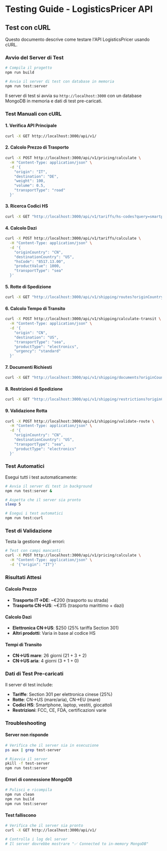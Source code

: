 # Testing Guide - LogisticsPricer API

## Test con cURL

Questo documento descrive come testare l'API LogisticsPricer usando cURL.

### Avvio del Server di Test

```bash
# Compila il progetto
npm run build

# Avvia il server di test con database in memoria
npm run test:server
```

Il server di test si avvia su `http://localhost:3000` con un database MongoDB in memoria e dati di test pre-caricati.

### Test Manuali con cURL

#### 1. Verifica API Principale
```bash
curl -X GET http://localhost:3000/api/v1/
```

#### 2. Calcolo Prezzo di Trasporto
```bash
curl -X POST http://localhost:3000/api/v1/pricing/calculate \
  -H "Content-Type: application/json" \
  -d '{
    "origin": "IT",
    "destination": "DE", 
    "weight": 100,
    "volume": 0.5,
    "transportType": "road"
  }'
```

#### 3. Ricerca Codici HS
```bash
curl -X GET "http://localhost:3000/api/v1/tariffs/hs-codes?query=smartphone"
```

#### 4. Calcolo Dazi
```bash
curl -X POST http://localhost:3000/api/v1/tariffs/calculate \
  -H "Content-Type: application/json" \
  -d '{
    "originCountry": "CN",
    "destinationCountry": "US",
    "hsCode": "8517.13.00",
    "productValue": 1000,
    "transportType": "sea"
  }'
```

#### 5. Rotte di Spedizione
```bash
curl -X GET "http://localhost:3000/api/v1/shipping/routes?originCountry=CN&destinationCountry=US"
```

#### 6. Calcolo Tempo di Transito
```bash
curl -X POST http://localhost:3000/api/v1/shipping/calculate-transit \
  -H "Content-Type: application/json" \
  -d '{
    "origin": "CN",
    "destination": "US",
    "transportType": "sea",
    "productType": "electronics",
    "urgency": "standard"
  }'
```

#### 7. Documenti Richiesti
```bash
curl -X GET "http://localhost:3000/api/v1/shipping/documents?originCountry=CN&destinationCountry=US&productType=electronics&transportType=sea&value=5000"
```

#### 8. Restrizioni di Spedizione
```bash
curl -X GET "http://localhost:3000/api/v1/shipping/restrictions?originCountry=CN&destinationCountry=US&productType=electronics&hsCode=8517.13.00"
```

#### 9. Validazione Rotta
```bash
curl -X POST http://localhost:3000/api/v1/shipping/validate-route \
  -H "Content-Type: application/json" \
  -d '{
    "originCountry": "CN",
    "destinationCountry": "US",
    "transportType": "sea",
    "productType": "electronics"
  }'
```

### Test Automatici

Esegui tutti i test automaticamente:

```bash
# Avvia il server di test in background
npm run test:server &

# Aspetta che il server sia pronto
sleep 5

# Esegui i test automatici
npm run test:curl
```

### Test di Validazione

Testa la gestione degli errori:

```bash
# Test con campi mancanti
curl -X POST http://localhost:3000/api/v1/pricing/calculate \
  -H "Content-Type: application/json" \
  -d '{"origin": "IT"}'
```

### Risultati Attesi

#### Calcolo Prezzo
- **Trasporto IT→DE**: ~€200 (trasporto su strada)
- **Trasporto CN→US**: ~€315 (trasporto marittimo + dazi)

#### Calcolo Dazi
- **Elettronica CN→US**: $250 (25% tariffa Section 301)
- **Altri prodotti**: Varia in base al codice HS

#### Tempi di Transito
- **CN→US mare**: 26 giorni (21 + 3 + 2)
- **CN→US aria**: 4 giorni (3 + 1 + 0)

### Dati di Test Pre-caricati

Il server di test include:

- **Tariffe**: Section 301 per elettronica cinese (25%)
- **Rotte**: CN→US (mare/aria), CN→EU (mare)
- **Codici HS**: Smartphone, laptop, vestiti, giocattoli
- **Restrizioni**: FCC, CE, FDA, certificazioni varie

### Troubleshooting

#### Server non risponde
```bash
# Verifica che il server sia in esecuzione
ps aux | grep test-server

# Riavvia il server
pkill -f test-server
npm run test:server
```

#### Errori di connessione MongoDB
```bash
# Pulisci e ricompila
npm run clean
npm run build
npm run test:server
```

#### Test falliscono
```bash
# Verifica che il server sia pronto
curl -X GET http://localhost:3000/api/v1/

# Controlla i log del server
# Il server dovrebbe mostrare "✅ Connected to in-memory MongoDB"
``` 